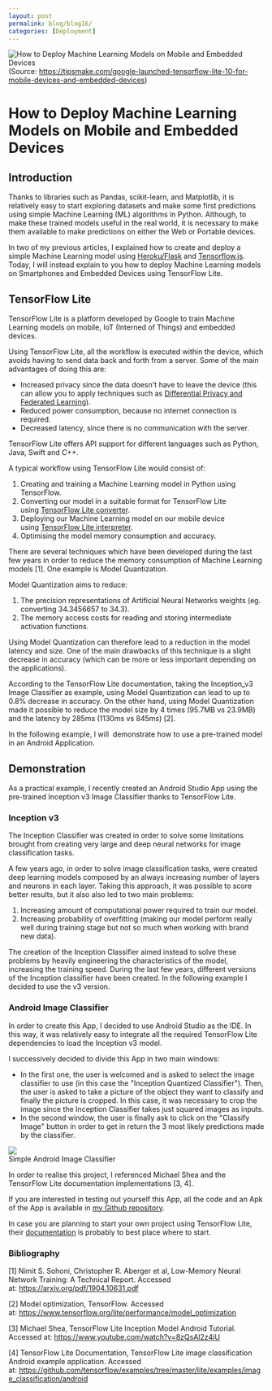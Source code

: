 ```yaml
---
layout: post
permalink: blog/blog16/
categories: [Deployment]
---
```


![How to Deploy Machine Learning Models on Mobile and Embedded Devices](https://www.freecodecamp.org/news/content/images/size/w2000/2019/08/1_D3HyTjQ_zA2uKTwTZgd0Pg.png)(Source: https://tipsmake.com/google-launched-tensorflow-lite-10-for-mobile-devices-and-embedded-devices)

<!--end_excerpt-->

# How to Deploy Machine Learning Models on Mobile and Embedded Devices

## Introduction

Thanks to libraries such as Pandas, scikit-learn, and Matplotlib, it is relatively easy to start exploring datasets and make some first predictions using simple Machine Learning (ML) algorithms in Python. Although, to make these trained models useful in the real world, it is necessary to make them available to make predictions on either the Web or Portable devices.

In two of my previous articles, I explained how to create and deploy a simple Machine Learning model using [Heroku/Flask](https://towardsdatascience.com/flask-and-heroku-for-online-machine-learning-deployment-425beb54a274) and [Tensorflow.js](https://towardsdatascience.com/online-machine-learning-with-tensorflow-js-2ae232352901). Today, I will instead explain to you how to deploy Machine Learning models on Smartphones and Embedded Devices using TensorFlow Lite.

## TensorFlow Lite

TensorFlow Lite is a platform developed by Google to train Machine Learning models on mobile, IoT (Interned of Things) and embedded devices.

Using TensorFlow Lite, all the workflow is executed within the device, which avoids having to send data back and forth from a server. Some of the main advantages of doing this are:

-   Increased privacy since the data doesn't have to leave the device (this can allow you to apply techniques such as [Differential Privacy and Federated Learning](https://towardsdatascience.com/ai-differential-privacy-and-federated-learning-523146d46b85)).
-   Reduced power consumption, because no internet connection is required.
-   Decreased latency, since there is no communication with the server.

TensorFlow Lite offers API support for different languages such as Python, Java, Swift and C++.

A typical workflow using TensorFlow Lite would consist of:

1.  Creating and training a Machine Learning model in Python using TensorFlow.
2.  Converting our model in a suitable format for TensorFlow Lite using [TensorFlow Lite converter](https://www.tensorflow.org/lite/convert/index).
3.  Deploying our Machine Learning model on our mobile device using [TensorFlow Lite interpreter](https://www.tensorflow.org/lite/guide/inference).
4.  Optimising the model memory consumption and accuracy.

There are several techniques which have been developed during the last few years in order to reduce the memory consumption of Machine Learning models [1]. One example is Model Quantization.

Model Quantization aims to reduce:

1.  The precision representations of Artificial Neural Networks weights (eg. converting 34.3456657 to 34.3).
2.  The memory access costs for reading and storing intermediate activation functions.

Using Model Quantization can therefore lead to a reduction in the model latency and size. One of the main drawbacks of this technique is a slight decrease in accuracy (which can be more or less important depending on the applications).

According to the TensorFlow Lite documentation, taking the Inception_v3 Image Classifier as example, using Model Quantization can lead to up to 0.8% decrease in accuracy. On the other hand, using Model Quantization made it possible to reduce the model size by 4 times (95.7MB vs 23.9MB) and the latency by 285ms (1130ms vs 845ms) [2].

In the following example, I will  demonstrate how to use a pre-trained model in an Android Application.

## Demonstration

As a practical example, I recently created an Android Studio App using the pre-trained Inception v3 Image Classifier thanks to TensorFlow Lite.

### Inception v3

The Inception Classifier was created in order to solve some limitations brought from creating very large and deep neural networks for image classification tasks.

A few years ago, in order to solve image classification tasks, were created deep learning models composed by an always increasing number of layers and neurons in each layer. Taking this approach, it was possible to score better results, but it also also led to two main problems:

1.  Increasing amount of computational power required to train our model.
2.  Increasing probability of overfitting (making our model perform really well during training stage but not so much when working with brand new data).

The creation of the Inception Classifier aimed instead to solve these problems by heavily engineering the characteristics of the model, increasing the training speed. During the last few years, different versions of the Inception classifier have been created. In the following example I decided to use the v3 version.

### Android Image Classifier

In order to create this App, I decided to use Android Studio as the IDE. In this way, it was relatively easy to integrate all the required TensorFlow Lite dependencies to load the Inception v3 model.

I successively decided to divide this App in two main windows:

-   In the first one, the user is welcomed and is asked to select the image classifier to use (in this case the "Inception Quantized Classifier"). Then, the user is asked to take a picture of the object they want to classify and finally the picture is cropped. In this case, it was necessary to crop the image since the Inception Classifier takes just squared images as inputs.
-   In the second window, the user is finally ask to click on the "Classify Image" button in order to get in return the 3 most likely predictions made by the classifier.

![](https://www.freecodecamp.org/news/content/images/2019/08/ezgif.com-optimize.gif) <br>
<span class="figcaption_hack">Simple Android Image Classifier</span>

In order to realise this project, I referenced Michael Shea and the TensorFlow Lite documentation implementations [3, 4].

If you are interested in testing out yourself this App, all the code and an Apk of the App is available in [my Github repository](https://github.com/pierpaolo28/Artificial-Intelligence-Projects/tree/master/Google%20AI%20tools/TensorFlow-Lite-Image-Classifier).

In case you are planning to start your own project using TensorFlow Lite, their [documentation](https://www.tensorflow.org/lite/guide/get_started) is probably to best place where to start.

### Bibliography

[1] Nimit S. Sohoni, Christopher R. Aberger et al, Low-Memory Neural Network Training: A Technical Report. Accessed at: <https://arxiv.org/pdf/1904.10631.pdf>

[2] Model optimization, TensorFlow. Accessed at: <https://www.tensorflow.org/lite/performance/model_optimization>

[3] Michael Shea, TensorFlow Lite Inception Model Android Tutorial. Accessed at: <https://www.youtube.com/watch?v=8zQsAl2z4iU>

[4] TensorFlow Lite Documentation, TensorFlow Lite image classification Android example application. Accessed at: <https://github.com/tensorflow/examples/tree/master/lite/examples/image_classification/android>
